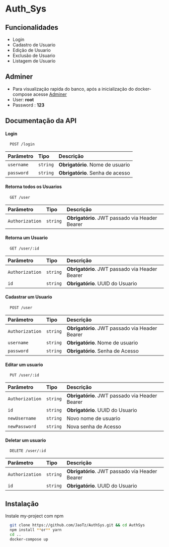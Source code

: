 
# Auth_Sys


## Funcionalidades

- Login
- Cadastro de Usuario
- Edição de Usuario
- Exclusão de Usuario
- Listagem de Usuario


## Adminer

- Para visualização rapida do banco, após a inicialização do docker-compose acesse [Adminer](http://localhost:8080)
- User: **root**
- Password : **123**
## Documentação da API

#### Login

```http
  POST /login
```

| Parâmetro   | Tipo       | Descrição                           |
| :---------- | :--------- | :---------------------------------- |
| `username` | `string` | **Obrigatório**. Nome de usuario |
| `password` | `string` | **Obrigatório**. Senha de acesso |

#### Retorna todos os Usuarios

```http
  GET /user
```

| Parâmetro   | Tipo       | Descrição                                   |
| :---------- | :--------- | :------------------------------------------ |
| `Authorization`      | `string` | **Obrigatório**. JWT passado via Header Bearer |


#### Retorna um Usuario

```http
  GET /user/:id
```

| Parâmetro   | Tipo       | Descrição                                   |
| :---------- | :--------- | :------------------------------------------ |
| `Authorization`      | `string` | **Obrigatório**. JWT passado via Header Bearer |
| `id`| `string` | **Obrigatório**. UUID do Usuario

#### Cadastrar um Usuario

```http
  POST /user
```

| Parâmetro   | Tipo       | Descrição                                   |
| :---------- | :--------- | :------------------------------------------ |
| `Authorization`      | `string` | **Obrigatório**. JWT passado via Header Bearer |
| `username`| `string` | **Obrigatório**. Nome de usuario
| `password`| `string` | **Obrigatório**. Senha de Acesso

#### Editar um usuario

```http
  PUT /user/:id
```

| Parâmetro   | Tipo       | Descrição                                   |
| :---------- | :--------- | :------------------------------------------ |
| `Authorization`      | `string` | **Obrigatório**. JWT passado via Header Bearer |
| `id`| `string` | **Obrigatório**. UUID do Usuario
| `newUsername`| `string` | Novo nome de usuario
| `newPassword`| `string` | Nova senha de Acesso

#### Deletar um usuario

```http
  DELETE /user/:id
```

| Parâmetro   | Tipo       | Descrição                                   |
| :---------- | :--------- | :------------------------------------------ |
| `Authorization`      | `string` | **Obrigatório**. JWT passado via Header Bearer |
| `id`| `string` | **Obrigatório**. UUID do Usuario
## Instalação

Instale my-project com npm

```bash
  git clone https://github.com/JaoTz/AuthSys.git && cd AuthSys
  npm install **or** yarn
  cd ..
  docker-compose up
```
    